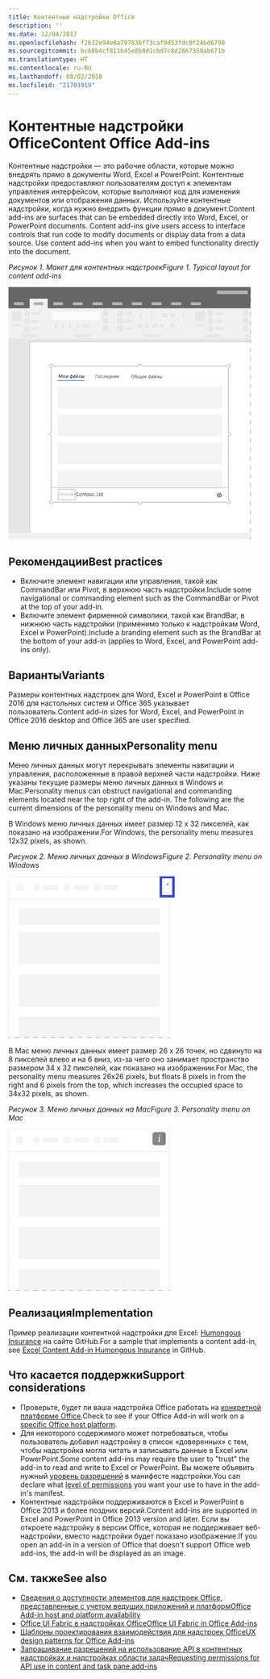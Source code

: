 ```yaml
---
title: Контентные надстройки Office
description: ''
ms.date: 12/04/2017
ms.openlocfilehash: f2632e94e0a797836f73caf0d53fdc0f24bd6790
ms.sourcegitcommit: bc68b4cf811b45e8b8d1cbd7c8d2867359ab671b
ms.translationtype: HT
ms.contentlocale: ru-RU
ms.lasthandoff: 08/02/2018
ms.locfileid: "21703919"
---
```

# <a name="content-office-add-ins"></a><span data-ttu-id="7211b-102">Контентные надстройки Office</span><span class="sxs-lookup"><span data-stu-id="7211b-102">Content Office Add-ins</span></span>

<span data-ttu-id="7211b-p101">Контентные надстройки — это рабочие области, которые можно внедрять прямо в документы Word, Excel и PowerPoint. Контентные надстройки предоставляют пользователям доступ к элементам управления интерфейсом, которые выполняют код для изменения документов или отображения данных. Используйте контентные надстройки, когда нужно внедрить функции прямо в документ.</span><span class="sxs-lookup"><span data-stu-id="7211b-p101">Content add-ins are surfaces that can be embedded directly into Word, Excel, or PowerPoint documents. Content add-ins give users access to interface controls that run code to modify documents or display data from a data source. Use content add-ins when you want to embed functionality directly into the document.</span></span>  

<span data-ttu-id="7211b-106">*Рисунок 1. Макет для контентных надстроек*</span><span class="sxs-lookup"><span data-stu-id="7211b-106">*Figure 1. Typical layout for content add-ins*</span></span>

![Изображение, на котором показан типичный макет контентной надстройки.](../images/overview-with-app-content.png)

## <a name="best-practices"></a><span data-ttu-id="7211b-108">Рекомендации</span><span class="sxs-lookup"><span data-stu-id="7211b-108">Best practices</span></span>

- <span data-ttu-id="7211b-109">Включите элемент навигации или управления, такой как CommandBar или Pivot, в верхнюю часть надстройки.</span><span class="sxs-lookup"><span data-stu-id="7211b-109">Include some navigational or commanding element such as the CommandBar or Pivot at the top of your add-in.</span></span>
- <span data-ttu-id="7211b-110">Включите элемент фирменной символики, такой как BrandBar, в нижнюю часть надстройки (применимо только к надстройкам Word, Excel и PowerPoint).</span><span class="sxs-lookup"><span data-stu-id="7211b-110">Include a branding element such as the BrandBar at the bottom of your add-in (applies to Word, Excel, and PowerPoint add-ins only).</span></span>

## <a name="variants"></a><span data-ttu-id="7211b-111">Варианты</span><span class="sxs-lookup"><span data-stu-id="7211b-111">Variants</span></span>

<span data-ttu-id="7211b-112">Размеры контентных надстроек для Word, Excel и PowerPoint в Office 2016 для настольных систем и Office 365 указывает пользователь.</span><span class="sxs-lookup"><span data-stu-id="7211b-112">Content add-in sizes for Word, Excel, and PowerPoint in Office 2016 desktop and Office 365 are user specified.</span></span>

## <a name="personality-menu"></a><span data-ttu-id="7211b-113">Меню личных данных</span><span class="sxs-lookup"><span data-stu-id="7211b-113">Personality menu</span></span>

<span data-ttu-id="7211b-p102">Меню личных данных могут перекрывать элементы навигации и управления, расположенные в правой верхней части надстройки. Ниже указаны текущие размеры меню личных данных в Windows и Mac.</span><span class="sxs-lookup"><span data-stu-id="7211b-p102">Personality menus can obstruct navigational and commanding elements located near the top right of the add-in. The following are the current dimensions of the personality menu on Windows and Mac.</span></span>

<span data-ttu-id="7211b-116">В Windows меню личных данных имеет размер 12 x 32 пикселей, как показано на изображении.</span><span class="sxs-lookup"><span data-stu-id="7211b-116">For Windows, the personality menu measures 12x32 pixels, as shown.</span></span>

<span data-ttu-id="7211b-117">*Рисунок 2. Меню личных данных в Windows*</span><span class="sxs-lookup"><span data-stu-id="7211b-117">*Figure 2. Personality menu on Windows*</span></span> 

![Изображение меню личных данных на компьютере с Windows](../images/personality-menu-win.png)


<span data-ttu-id="7211b-119">В Mac меню личных данных имеет размер 26 x 26 точек, но сдвинуто на 8 пикселей влево и на 6 вниз, из-за чего оно занимает пространство размером 34 x 32 пикселей, как показано на изображении.</span><span class="sxs-lookup"><span data-stu-id="7211b-119">For Mac, the personality menu measures 26x26 pixels, but floats 8 pixels in from the right and 6 pixels from the top, which increases the occupied space to 34x32 pixels, as shown.</span></span>

<span data-ttu-id="7211b-120">*Рисунок 3. Меню личных данных на Mac*</span><span class="sxs-lookup"><span data-stu-id="7211b-120">*Figure 3. Personality menu on Mac*</span></span>

![Изображение меню личных данных на компьютере с Mac](../images/personality-menu-mac.png)

## <a name="implementation"></a><span data-ttu-id="7211b-122">Реализация</span><span class="sxs-lookup"><span data-stu-id="7211b-122">Implementation</span></span>

<span data-ttu-id="7211b-123">Пример реализации контентной надстройки для Excel: [Humongous Insurance](https://github.com/OfficeDev/Excel-Content-Add-in-Humongous-Insurance) на сайте GitHub.</span><span class="sxs-lookup"><span data-stu-id="7211b-123">For a sample that implements a content add-in, see [Excel Content Add-in Humongous Insurance](https://github.com/OfficeDev/Excel-Content-Add-in-Humongous-Insurance) in GitHub.</span></span>

## <a name="support-considerations"></a><span data-ttu-id="7211b-124">Что касается поддержки</span><span class="sxs-lookup"><span data-stu-id="7211b-124">Support considerations</span></span>
- <span data-ttu-id="7211b-125">Проверьте, будет ли ваша надстройка Office работать на [конкретной платформе Office](https://docs.microsoft.com/office/dev/add-ins/overview/office-add-in-availability).</span><span class="sxs-lookup"><span data-stu-id="7211b-125">Check to see if your Office Add-in will work on a [specific Office host platform](https://docs.microsoft.com/office/dev/add-ins/overview/office-add-in-availability).</span></span> 
- <span data-ttu-id="7211b-126">Для некоторого содержимого может потребоваться, чтобы пользователь добавил надстройку в список «доверенных» с тем, чтобы надстройка могла читать и записывать данные в Excel или PowerPoint.</span><span class="sxs-lookup"><span data-stu-id="7211b-126">Some content add-ins may require the user to "trust" the add-in to read and write to Excel or PowerPoint.</span></span> <span data-ttu-id="7211b-127">Вы можете объявить нужный [уровень разрешений](https://docs.microsoft.com/office/dev/add-ins/develop/requesting-permissions-for-api-use-in-content-and-task-pane-add-ins) в манифесте надстройки.</span><span class="sxs-lookup"><span data-stu-id="7211b-127">You can declare what [level of permissions](https://docs.microsoft.com/office/dev/add-ins/develop/requesting-permissions-for-api-use-in-content-and-task-pane-add-ins) you want your use to have in the add-in's manifest.</span></span>  
- <span data-ttu-id="7211b-128">Контентные надстройки поддерживаются в Excel и PowerPoint в Office 2013 и более поздних версий.</span><span class="sxs-lookup"><span data-stu-id="7211b-128">Content add-ins are supported in Excel and PowerPoint in Office 2013 version and later.</span></span> <span data-ttu-id="7211b-129">Если вы откроете надстройку в версии Office, которая не поддерживает веб-надстройки, вместо надстройки будет показано изображение.</span><span class="sxs-lookup"><span data-stu-id="7211b-129">If you open an add-in in a version of Office that doesn't support Office web add-ins, the add-in will be displayed as an image.</span></span>

## <a name="see-also"></a><span data-ttu-id="7211b-130">См. также</span><span class="sxs-lookup"><span data-stu-id="7211b-130">See also</span></span>
- [<span data-ttu-id="7211b-131">Сведения о доступности элементов для надстроек Office, представленные с учетом ведущих приложений и платформ</span><span class="sxs-lookup"><span data-stu-id="7211b-131">Office Add-in host and platform availability</span></span>](https://docs.microsoft.com/office/dev/add-ins/overview/office-add-in-availability)
- [<span data-ttu-id="7211b-132">Office UI Fabric в надстройках Office</span><span class="sxs-lookup"><span data-stu-id="7211b-132">Office UI Fabric in Office Add-ins</span></span>](https://docs.microsoft.com/office/dev/add-ins/design/office-ui-fabric) 
- [<span data-ttu-id="7211b-133">Шаблоны проектирования взаимодействия для надстроек Office</span><span class="sxs-lookup"><span data-stu-id="7211b-133">UX design patterns for Office Add-ins</span></span>](https://docs.microsoft.com/office/dev/add-ins/design/ux-design-pattern-templates)
- [<span data-ttu-id="7211b-134">Запрашивание разрешений на использование API в контентных надстройках и надстройках области задач</span><span class="sxs-lookup"><span data-stu-id="7211b-134">Requesting permissions for API use in content and task pane add-ins</span></span>](https://docs.microsoft.com/office/dev/add-ins/develop/requesting-permissions-for-api-use-in-content-and-task-pane-add-ins)
